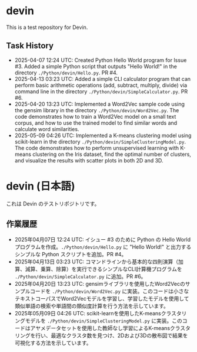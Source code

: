 # devin
This is a test repository for Devin.

## Task History
- 2025-04-07 12:24 UTC: Created Python Hello World program for Issue #3. Added a simple Python script that outputs "Hello World!" in the directory `./Python/devin/Hello.py`. PR #4.
- 2025-04-13 03:23 UTC: Added a simple CLI calculator program that can perform basic arithmetic operations (add, subtract, multiply, divide) via command line in the directory `./Python/devin/SimpleCalculator.py`. PR #6.
- 2025-04-20 13:23 UTC: Implemented a Word2Vec sample code using the gensim library in the directory `./Python/devin/Word2Vec.py`. The code demonstrates how to train a Word2Vec model on a small text corpus, and how to use the trained model to find similar words and calculate word similarities.
- 2025-05-09 04:26 UTC: Implemented a K-means clustering model using scikit-learn in the directory `./Python/devin/SimpleClusteringModel.py`. The code demonstrates how to perform unsupervised learning with K-means clustering on the Iris dataset, find the optimal number of clusters, and visualize the results with scatter plots in both 2D and 3D.

# devin (日本語)
これは Devin のテストリポジトリです。

## 作業履歴
- 2025年04月07日 12:24 UTC: イシュー #3 のために Python の Hello World プログラムを作成。`./Python/devin/Hello.py` に "Hello World!" と出力するシンプルな Python スクリプトを追加。PR #4。
- 2025年04月13日 03:23 UTC: コマンドラインから基本的な四則演算（加算、減算、乗算、除算）を実行できるシンプルなCLI計算機プログラムを `./Python/devin/SimpleCalculator.py` に追加。PR #6。
- 2025年04月20日 13:23 UTC: gensimライブラリを使用したWord2Vecのサンプルコードを `./Python/devin/Word2Vec.py` に実装。このコードは小さなテキストコーパスでWord2Vecモデルを学習し、学習したモデルを使用して類似単語の検索や単語間の類似度計算を行う方法を示しています。
- 2025年05月09日 04:26 UTC: scikit-learnを使用したK-meansクラスタリングモデルを `./Python/devin/SimpleClusteringModel.py` に実装。このコードはアヤメデータセットを使用した教師なし学習によるK-meansクラスタリングを行い、最適なクラスタ数を見つけ、2Dおよび3Dの散布図で結果を可視化する方法を示しています。
